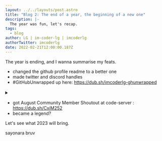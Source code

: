 ```yaml
---
layout: ../../layouts/post.astro
title: "Blog 2: The end of a year, the beginning of a new one"
description: |-
  The year was fun, let's recap.
tags:
  - blog
author: LG | im-coder-lg | imcoderlg
authorTwitter: imcoderlg
date: 2022-02-21T12:00:00.187Z
---
```


The year is ending, and I wanna summarise my feats.

- changed the github profile readme to a better one
- made twitter and discord handles
- #GitHubUnwrapped up here: https://dub.sh/imcoderlg-ghunwrapped

<details>
<summary>ㅤ</summary>

<blockquote class="twitter-tweet"><p lang="en" dir="ltr">my <a href="https://twitter.com/hashtag/GitHubUnwrapped?src=hash&amp;ref_src=twsrc%5Etfw">#GitHubUnwrapped</a> <br><br>`go get` yours at <a href="https://t.co/BtwVU58lM2">https://t.co/BtwVU58lM2</a><br><br>PS: I wanted Python there, but somehow Go came 🤔 <a href="https://t.co/xdX56D13LF">pic.twitter.com/xdX56D13LF</a></p>&mdash; imcoderlg (@imcoderlg) <a href="https://twitter.com/imcoderlg/status/1605205530326487040?ref_src=twsrc%5Etfw">December 20, 2022</a></blockquote> <script async src="https://platform.twitter.com/widgets.js" charset="utf-8"></script>

</details>

- got August Community Member Shoutout at code-server : https://dub.sh/CxiM252
- became a legend?

Let's see what 2023 will bring.

sayonara bruv